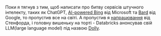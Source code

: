 Поки я тягнув з тим, щоб написати про битву сервісів штучного інтелекту, таких як ChatGPT, [AI-powered Bing](https://blogs.microsoft.com/blog/2023/02/07/reinventing-search-with-a-new-ai-powered-microsoft-bing-and-edge-your-copilot-for-the-web/) від Microsoft та [Bard](https://bard.google.com/) від Google, то пропустив все на світі. А пропустив я [напрацювання](https://crfm.stanford.edu/2023/03/13/alpaca.html) від Стенфорда, і головну вишеньку на торті - Databricks анонсував свій LLM(large language model) під назвою [Dolly](https://www.databricks.com/blog/2023/03/24/hello-dolly-democratizing-magic-chatgpt-open-models.html).